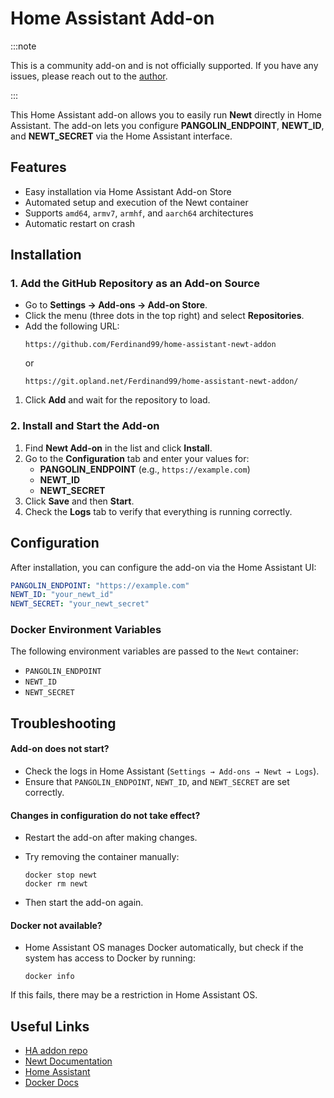 # Home Assistant Add-on

:::note

This is a community add-on and is not officially supported. If you have any issues, please reach out to the [author](https://github.com/Ferdinand99/home-assistant-newt-addon).

:::

This Home Assistant add-on allows you to easily run **Newt** directly in Home Assistant. The add-on lets you configure **PANGOLIN_ENDPOINT**, **NEWT_ID**, and **NEWT_SECRET** via the Home Assistant interface.

## Features

- Easy installation via Home Assistant Add-on Store
- Automated setup and execution of the Newt container
- Supports `amd64`, `armv7`, `armhf`, and `aarch64` architectures
- Automatic restart on crash

## Installation

### **1. Add the GitHub Repository as an Add-on Source**

- Go to **Settings → Add-ons → Add-on Store**.
- Click the menu (three dots in the top right) and select **Repositories**.
- Add the following URL:
  ```
  https://github.com/Ferdinand99/home-assistant-newt-addon
  ```
  or
  ```
  https://git.opland.net/Ferdinand99/home-assistant-newt-addon/
  ```

1. Click **Add** and wait for the repository to load.

### **2. Install and Start the Add-on**

1. Find **Newt Add-on** in the list and click **Install**.
2. Go to the **Configuration** tab and enter your values for:
   - **PANGOLIN_ENDPOINT** (e.g., `https://example.com`)
   - **NEWT_ID**
   - **NEWT_SECRET**
3. Click **Save** and then **Start**.
4. Check the **Logs** tab to verify that everything is running correctly.

## **Configuration**

After installation, you can configure the add-on via the Home Assistant UI:

```yaml
PANGOLIN_ENDPOINT: "https://example.com"
NEWT_ID: "your_newt_id"
NEWT_SECRET: "your_newt_secret"
```

### **Docker Environment Variables**

The following environment variables are passed to the `Newt` container:

- `PANGOLIN_ENDPOINT`
- `NEWT_ID`
- `NEWT_SECRET`

## Troubleshooting

#### **Add-on does not start?**

- Check the logs in Home Assistant (`Settings → Add-ons → Newt → Logs`).
- Ensure that `PANGOLIN_ENDPOINT`, `NEWT_ID`, and `NEWT_SECRET` are set correctly.

#### **Changes in configuration do not take effect?**

- Restart the add-on after making changes.
- Try removing the container manually:

  ```shell
  docker stop newt
  docker rm newt
  ```

- Then start the add-on again.

#### **Docker not available?**

- Home Assistant OS manages Docker automatically, but check if the system has access to Docker by running:
  ```shell
  docker info
  ```

If this fails, there may be a restriction in Home Assistant OS.

## Useful Links

- [HA addon repo](https://github.com/Ferdinand99/home-assistant-newt-addon)
- [Newt Documentation](https://docs.fossorial.io/Newt/overview)
- [Home Assistant](https://www.home-assistant.io/)
- [Docker Docs](https://docs.docker.com/)
